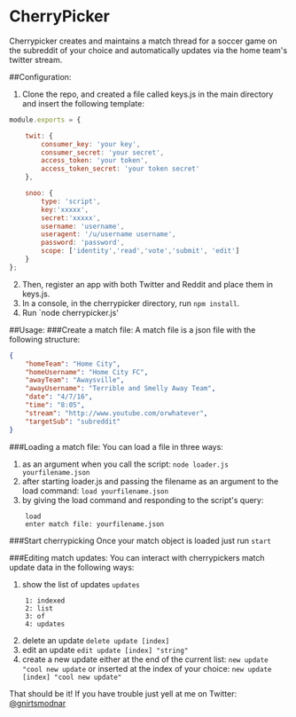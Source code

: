 # CherryPicker 
Cherrypicker creates and maintains a match thread for a soccer game on the subreddit of your choice and automatically updates via the home team's twitter stream.

##Configuration:

1. Clone the repo, and created a file called keys.js in the main directory and insert the following template:  

````javascript
module.exports = {

	twit: {
		consumer_key: 'your key',
	    consumer_secret: 'your secret',
	    access_token: 'your token',
	    access_token_secret: 'your token secret'
	},

	snoo: {
		type: 'script',
		key:'xxxxx',
		secret:'xxxxx',
		username: 'username',
		useragent: '/u/username username',
		password: 'password',
		scope: ['identity','read','vote','submit', 'edit']
	}
};
````

2. Then, register an app with both Twitter and Reddit and place them in keys.js.
3. In a console, in the cherrypicker directory, run `npm install`.
4. Run `node cherrypicker.js'

##Usage:
###Create a match file:
A match file is a json file with the following structure:
```json
{
    "homeTeam": "Home City",
    "homeUsername": "Home City FC",
    "awayTeam": "Awaysville",
    "awayUsername": "Terrible and Smelly Away Team",
    "date": "4/7/16",
    "time": "8:05",
    "stream": "http://www.youtube.com/orwhatever",
    "targetSub": "subreddit"
}
```

###Loading a match file:
You can load a file in three ways:
  1. as an argument when you call the script: `node loader.js yourfilename.json`
  2. after starting loader.js and passing the filename as an argument to the load command: `load yourfilename.json`
  3. by giving the load command and responding to the script's query:
```
    load
    enter match file: yourfilename.json
```

###Start cherrypicking
Once your match object is loaded just run `start`

###Editing match updates:
You can interact with cherrypickers match update data in the following ways:
  1. show the list of updates `updates`
```
    1: indexed
    2: list
    3: of
    4: updates
```
  2. delete an update `delete update [index]`
  3. edit an update `edit update [index] "string"`
  4. create a new update either at the end of the current list:
    `new update "cool new update`
    or inserted at the index of your choice:
    `new update [index] "cool new update"`



That should be it!  If you have trouble just yell at me on Twitter: [@gnirtsmodnar](http://www.twitter.com/gnirtsmodnar)
